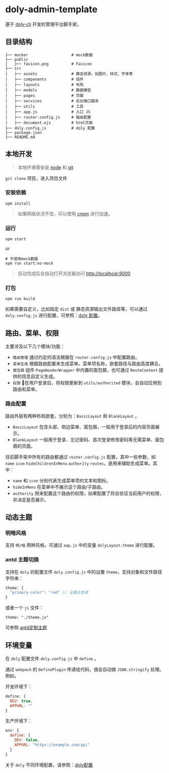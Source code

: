# doly-admin-template

基于 [doly-cli](https://github.com/doly-dev/doly-cli#readme) 开发的管理平台脚手架。

## 目录结构

```
├── mocker                   # mock数据
├── public
│   ├── favicon.png          # Favicon
├── src
│   ├── assets               # 静态资源，如图片、样式、字体等
│   ├── components           # 组件
│   ├── layouts              # 布局
│   ├── models               # 数据模型
│   ├── pages                # 页面
│   ├── services             # 后台接口服务
│   ├── utils                # 工具
│   ├── app.js               # 入口 JS
│   ├── router.config.js     # 路由配置
│   ├── document.ejs         # html页面
├── doly.config.js           # doly 配置
├── package.json
├── README.md

```

## 本地开发

> 本地环境需安装 [node](http://nodejs.org/) 和 [git](https://git-scm.com/)

`git clone` 项目，进入项目文件

### 安装依赖

```shell
npm install 
```

> 如果网络状况不佳，可以使用 [cnpm](https://cnpmjs.org/) 进行加速。

### 运行

```shell
npm start
```

or 

```shell
# 不使用mock数据
npm run start:no-mock
```

> 启动完成后会自动打开浏览器访问 [http://localhost:9000](http://localhost:9000)

### 打包

```shell
npm run build
```

如果需要自定义，比如指定 `dist` 或 静态资源输出文件路径等，可以通过 `doly.config.js` 进行配置，可参照：[doly 配置](https://github.com/doly-dev/doly-cli#%E9%85%8D%E7%BD%AE)。


## 路由、菜单、权限

主要涉及以下几个模块/功能：

- `路由管理` 通过约定的语法根据在 `router.config.js` 中配置路由。
- `菜单生成` 根据路由配置来生成菜单。菜单项名称，嵌套路径与路由高度耦合。
- `面包屑` 组件 `PageHeaderWrapper` 中内置的面包屑，也可通过 `RouteContext` 提供的信息自定义生成。
- `权限` 在用户登录后，将权限更新到 `utils/authorited` 模块，会自动应用到路由和菜单。

### 路由配置

路由外层有两种布局嵌套，分别为：`BasicLayout` 和 `BlankLayout` 。

- `BasicLayout` 包含头部、侧边菜单、面包屑，一般用于登录后的内容页面展示。
- `BlankLayout` 一般用于登录、忘记密码、首次登录修改密码等无需菜单、面包屑的页面。

目前脚手架中所有的路由都通过 `router.config.js` 配置，其中一些参数，如 `name` `icon` `hideChildrenInMenu` `authority` `routes`，是用来辅助生成菜单。其中：

- `name` 和 `icon` 分别代表生成菜单项的文本和图标。
- `hideInMenu` 在菜单中不展示这个路由/子路由。
- `authority` 用来配置这个路由的权限，如果配置了将会验证当前用户的权限，并决定是否展示。

## 动态主题

### 明暗风格

支持 `明/暗` 两种风格，可通过 `aap.js` 中的变量 `dolyLayout.theme` 进行配置。

### antd 主题切换

支持在 `doly` 的配置文件 `doly.config.js` 中的设置 `theme`，支持对象和文件路径字符串：

```javascript
theme: {
  "primary-color": "red" // 设置主色调
}
```

或者一个 `js` 文件：

```
theme: "./theme.js"
```

可参照 [antd定制主题](https://ant.design/docs/react/customize-theme-cn#%E5%9C%A8-Umi-%E9%87%8C%E9%85%8D%E7%BD%AE%E4%B8%BB%E9%A2%98)

## 环境变量

在 `doly` 配置文件 `doly.config.js` 中 `define` 。

通过 `webpack` 的 `DefinePlugin` 传递给代码，值会自动做 `JSON.stringify` 处理。例如，

开发环境下：

```javascript
define: {
  DEV: true,
  APPURL: ""
}
```

生产环境下：

```javascript
env: {
  define: {
    DEV: false,
    APPURL: "https://example.com/api"
  }
}
```

关于 `doly` 不同环境配置，请参照：[doly配置](https://github.com/doly-dev/doly-cli#%E4%B8%8D%E5%90%8C%E7%8E%AF%E5%A2%83%E9%85%8D%E7%BD%AE)


